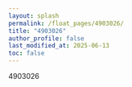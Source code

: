 ```yaml
---
layout: splash
permalink: /float_pages/4903026/
title: "4903026"
author_profile: false
last_modified_at: 2025-06-13
toc: false
---
```

 
4903026
